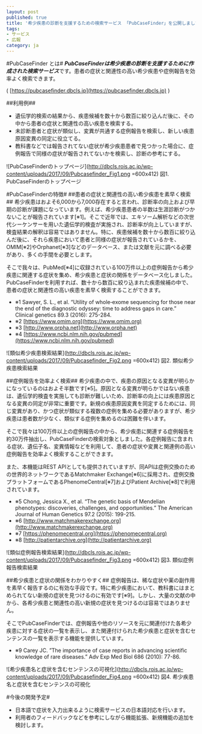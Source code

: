 ```yaml
---
layout: post
published: true
title: '希少疾患の診断を支援するための検索サービス 「PubCaseFinder」を公開しました。'
tags:
- サービス
- 広報
category: ja
---
```


#PubCaseFinder とは#
***PubCaseFinderは希少疾患の診断を支援するために作成された検索サービス***です。患者の症状と関連性の高い希少疾患や症例報告を効率よく検索できます。

( [https://pubcasefinder.dbcls.jp](https://pubcasefinder.dbcls.jp) )

##利用例##
- 遺伝学的検索の結果から、疾患候補を数十から数百に絞り込んだ後に、その中から患者の症状と関連性の高い疾患を検索する。
- 未診断患者と症状が類似し、変異が共通する症例報告を検索し、新しい疾患原因変異の同定に役立てる。
- 教科書などでは報告されてない症状が希少疾患患者で見つかった場合に、症例報告で同様の症状が報告されてないかを検索し、診断の参考にする。

![PubCaseFinderのトップページ](http://dbcls.rois.ac.jp/wp-content/uploads/2017/09/Pubcasefinder_Fig1.png =600x412)
図1. PubCaseFinderのトップページ

#PubCaseFinderの特徴#
##患者の症状と関連性の高い希少疾患を素早く検索##
希少疾患はおよそ6,000から7,000存在すると言われ、診断率の向上および早期の診断が課題になっています。例えば、希少疾患患者の半数は生涯診断がつかないことが報告されています[※1]。そこで近年では、エキソーム解析などの次世代シーケンサーを用いた遺伝学的検査が実施され、診断率が向上していますが、検査結果の解釈は容易ではありません。特に、疾患候補を数十から数百に絞り込んだ後に、それら疾患において患者と同様の症状が報告されているかを、OMIM[※2]やOrphanet[※3]などのデータベース、または文献を元に調べる必要があり、多くの手間を必要とします。

そこで我々は、PubMed[※4]に収録されている100万件以上の症例報告から希少疾患に関連する症状を集め、希少疾患と症状の関係をデータベース化しました。PubCaseFinderを利用すれば、数十から数百に絞り込まれた疾患候補の中で、患者の症状と関連性の高い疾患を素早く検索することができます。

 

- ※1 Sawyer, S. L., et al. “Utility of whole‐exome sequencing for those near the end of the diagnostic odyssey: time to address gaps in care.” Clinical genetics 89.3 (2016): 275-284.
- ※2 [https://www.omim.org](https://www.omim.org)
- ※3 [http://www.orpha.net](http://www.orpha.net)
- ※4 [https://www.ncbi.nlm.nih.gov/pubmed](https://www.ncbi.nlm.nih.gov/pubmed)

![類似希少疾患検索結果](http://dbcls.rois.ac.jp/wp-content/uploads/2017/09/Pubcasefinder_Fig2.png =600x412)
図2. 類似希少疾患検索結果

##症例報告を効率よく検索##
希少疾患の中で、疾患の原因となる変異が明らかになっているのはおよそ半数です[※5]。原因となる変異が明らかではない疾患は、遺伝学的検査を実施しても診断が難しいため、診断率の向上には疾患原因となる変異の同定が非常に重要です。新規の疾患原因変異を同定するためには、同じ変異があり、かつ症状が類似する複数の症例を集める必要がありますが、希少疾患は患者数が少なく、類似する症例を集めるのは困難を伴います。

そこで我々は100万件以上の症例報告の中から、希少疾患に関連する症例報告を約30万件抽出し、PubCaseFinderの検索対象としました。各症例報告に含まれる症状、遺伝子名、変異情報などを利用して、患者の症状や変異と関連例の高い症例報告を効率よく検索することができます。

また、本機能はREST APIとしても提供されていますが、同APIは症例交換のための世界的ネットワークであるMatchmaker Exchange[※6]に採用され、症例交換プラットフォームであるPhenomeCentral[※7]およびPatient Archive[※8]で利用されています。

 

- ※5 Chong, Jessica X., et al. “The genetic basis of Mendelian phenotypes: discoveries, challenges, and opportunities.” The American Journal of Human Genetics 97.2 (2015): 199-215.
- ※6 [http://www.matchmakerexchange.org](http://www.matchmakerexchange.org)
- ※7 [https://phenomecentral.org](https://phenomecentral.org)
- ※8 [http://patientarchive.org](http://patientarchive.org)

![類似症例報告検索結果](http://dbcls.rois.ac.jp/wp-content/uploads/2017/09/Pubcasefinder_Fig3.png =600x412)
図3. 類似症例報告検索結果

##希少疾患と症状の関係をわかりやすく##
症例報告は、稀な症状や薬の副作用を素早く報告するのに有効な手段です。特に希少疾患において、教科書にはまとめられてない新規の症状を見つけるのに有効です[※9]。しかし、大量の文献の中から、各希少疾患と関連性の高い新規の症状を見つけるのは容易ではありません。

そこでPubCaseFinderでは、症例報告や他のリソースを元に関連付けた各希少疾患に対する症状の一覧を表示し、また関連付けられた希少疾患と症状を含むセンテンスの一覧を表示する機能を提供しています。

 

- ※9 Carey JC. ”The importance of case reports in advancing scientific knowledge of rare diseases.” Adv Exp Med Biol 686 (2010): 77-86.

![希少疾患名と症状を含むセンテンスの可視化](http://dbcls.rois.ac.jp/wp-content/uploads/2017/09/Pubcasefinder_Fig4.png =600x412)
図4. 希少疾患名と症状を含むセンテンスの可視化

#今後の開発予定#
- 日本語で症状を入力出来るように検索サービスの日本語対応を行います。
- 利用者のフィードバックなどを参考にしながら機能拡張、新規機能の追加を検討します。